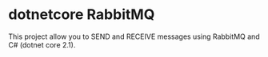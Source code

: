 # dotnetcore RabbitMQ

This project allow you to SEND and RECEIVE messages using RabbitMQ and C# (dotnet core 2.1).
